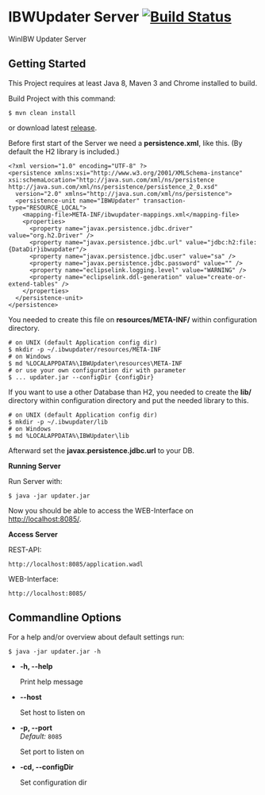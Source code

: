 # IBWUpdater Server [![Build Status](https://travis-ci.org/adlerre/IBWUpdater-Server.svg?branch=master)](https://travis-ci.org/adlerre/IBWUpdater-Server)
WinIBW Updater Server

## Getting Started

This Project requires at least Java 8, Maven 3 and Chrome installed to build.

Build Project with this command:

    $ mvn clean install
    
or download latest [release](https://github.com/adlerre/IBWUpdater-Server/releases).
    
Before first start of the Server we need a **persistence.xml**, like this. (By default the H2 library is included.)
    
    <?xml version="1.0" encoding="UTF-8" ?>
    <persistence xmlns:xsi="http://www.w3.org/2001/XMLSchema-instance" xsi:schemaLocation="http://java.sun.com/xml/ns/persistence http://java.sun.com/xml/ns/persistence/persistence_2_0.xsd"
      version="2.0" xmlns="http://java.sun.com/xml/ns/persistence">
      <persistence-unit name="IBWUpdater" transaction-type="RESOURCE_LOCAL">
        <mapping-file>META-INF/ibwupdater-mappings.xml</mapping-file>
        <properties>
          <property name="javax.persistence.jdbc.driver" value="org.h2.Driver" />
          <property name="javax.persistence.jdbc.url" value="jdbc:h2:file:{DataDir}ibwupdater"/>
          <property name="javax.persistence.jdbc.user" value="sa" />
          <property name="javax.persistence.jdbc.password" value="" />
          <property name="eclipselink.logging.level" value="WARNING" />
          <property name="eclipselink.ddl-generation" value="create-or-extend-tables" />
        </properties>
      </persistence-unit>
    </persistence>
    
You needed to create this file on **resources/META-INF/** within configuration directory.

    # on UNIX (default Application config dir)
    $ mkdir -p ~/.ibwupdater/resources/META-INF
    # on Windows
    $ md %LOCALAPPDATA%\IBWUpdater\resources\META-INF
    # or use your own configuration dir with parameter
    $ ... updater.jar --configDir {configDir}

If you want to use a other Database than H2, you needed to create the **lib/** directory within configuration directory and put the needed library to this.

    # on UNIX (default Application config dir)
    $ mkdir -p ~/.ibwupdater/lib
    # on Windows
    $ md %LOCALAPPDATA%\IBWUpdater\lib

Afterward set the **javax.persistence.jdbc.url** to your DB.

**Running Server**

Run Server with:

    $ java -jar updater.jar


Now you should be able to access the WEB-Interface on [http://localhost:8085/](http://localhost:8085/).
 
**Access Server**

REST-API:

    http://localhost:8085/application.wadl


WEB-Interface:

    http://localhost:8085/
    
## Commandline Options

For a help and/or overview about default settings run:

    $ java -jar updater.jar -h
    
* **-h, --help**

  Print help message

* **--host**

  Set host to listen on

* **-p, --port**<br />
  *Default:* `8085`
  
  Set port to listen on
  
* **-cd, --configDir**

  Set configuration dir
